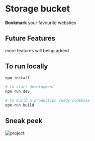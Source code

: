 # Storage bucket

**Bookmark** your favourite websites

## Future Features

more features will being added

## To run locally

```bash
npm install
```

```bash
# to start development
npm run dev

# to build a production ready codebase
npm run build
```

## Sneak peek

![project](/src/assets/images/project.gif)
